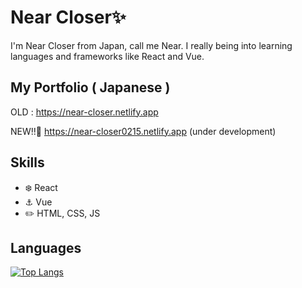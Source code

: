 
# Near Closer✨
I'm Near Closer from Japan, call me Near.  I really being into learning languages and frameworks like React and Vue. 

## My Portfolio ( Japanese )
 OLD : https://near-closer.netlify.app
 
 NEW!!🌟 https://near-closer0215.netlify.app (under development)
 
## Skills
* :snowflake: React
* :anchor: Vue
* :pencil2: HTML, CSS, JS

<!--
## GitHub stats
![Anurag's github stats](https://github-readme-stats.vercel.app/api?username=nearString&show_icons=true&theme=react&hide=prs)
-->

## Languages
[![Top Langs](https://github-readme-stats.vercel.app/api/top-langs/?username=nearCloser&hide=typescript&layout=compact&theme=algolia)](https://github.com/anuraghazra/github-readme-stats)

<!--
**NearString/nearString** is a ✨ _special_ ✨ repository because its `README.md` (this file) appears on your GitHub profile.

Here are some ideas to get you started:

- 🔭 I’m currently working on ...
- 🌱 I’m currently learning ...
- 👯 I’m looking to collaborate on ...
- 🤔 I’m looking for help with ...
- 💬 Ask me about ...
- 📫 How to reach me: ...
- 😄 Pronouns: ...
- ⚡ Fun fact: ...
-->
#
